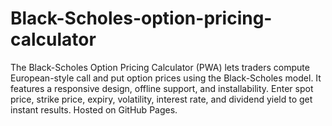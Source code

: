 # Black-Scholes-option-pricing-calculator
The Black-Scholes Option Pricing Calculator (PWA) lets traders compute European-style call and put option prices using the Black-Scholes model. It features a responsive design, offline support, and installability. Enter spot price, strike price, expiry, volatility, interest rate, and dividend yield to get instant results. Hosted on GitHub Pages.
